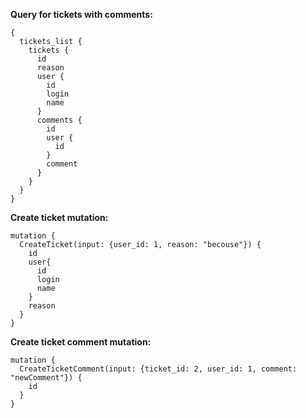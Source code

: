 **Query for tickets with comments:**
```
{
  tickets_list {
    tickets {
      id
      reason
      user {
        id
        login
        name
      }
      comments {
        id
        user {
          id
        }
        comment
      }
    }
  }
}
```
**Create ticket mutation:**
```
mutation {
  CreateTicket(input: {user_id: 1, reason: "becouse"}) {
    id
    user{
      id
      login
      name
    }
    reason
  }
}
```
**Create ticket comment mutation:**
```
mutation {
  CreateTicketComment(input: {ticket_id: 2, user_id: 1, comment: "newComment"}) {
    id
  }
}
```
